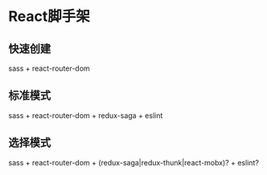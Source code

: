 # React脚手架

## 快速创建

sass + react-router-dom

## 标准模式

sass + react-router-dom + redux-saga + eslint

## 选择模式

sass + react-router-dom + (redux-saga|redux-thunk|react-mobx)? + eslint?